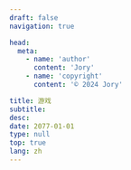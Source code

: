 ```yaml
---
draft: false
navigation: true

head:
  meta:
    - name: 'author'
      content: 'Jory'
    - name: 'copyright'
      content: '© 2024 Jory'

title: 游戏
subtitle: 
desc: 
date: 2077-01-01
type: null
top: true
lang: zh
---
```


### 
